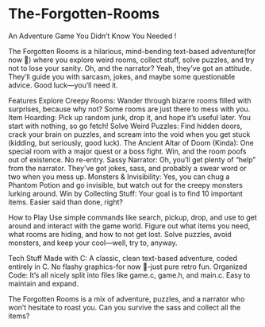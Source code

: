 # The-Forgotten-Rooms
An Adventure Game You Didn’t Know You Needed !

The Forgotten Rooms is a hilarious, mind-bending text-based adventure(for now 👀) where you explore weird rooms, collect stuff, solve puzzles, and try not to lose your sanity. 
Oh, and the narrator? Yeah, they’ve got an attitude. They’ll guide you with sarcasm, jokes, and maybe some questionable advice. Good luck—you’ll need it.

Features
Explore Creepy Rooms: Wander through bizarre rooms filled with surprises, because why not? Some rooms are just there to mess with you.
Item Hoarding: Pick up random junk, drop it, and hope it’s useful later. You start with nothing, so go fetch!
Solve Weird Puzzles: Find hidden doors, crack your brain on puzzles, and scream into the void when you get stuck (kidding, but seriously, good luck).
The Ancient Altar of Doom (Kinda): One special room with a major quest or a boss fight. Win, and the room poofs out of existence. No re-entry.
Sassy Narrator: Oh, you’ll get plenty of “help” from the narrator. They’ve got jokes, sass, and probably a swear word or two when you mess up.
Monsters & Invisibility: Yes, you can chug a Phantom Potion and go invisible, but watch out for the creepy monsters lurking around.
Win by Collecting Stuff: Your goal is to find 10 important items. Easier said than done, right?

How to Play
Use simple commands like search, pickup, drop, and use to get around and interact with the game world.
Figure out what items you need, what rooms are hiding, and how to not get lost.
Solve puzzles, avoid monsters, and keep your cool—well, try to, anyway.

Tech Stuff
Made with C: A classic, clean text-based adventure, coded entirely in C. No flashy graphics-for now 👀-just pure retro fun.
Organized Code: It’s all nicely split into files like game.c, game.h, and main.c. Easy to maintain and expand.

The Forgotten Rooms is a mix of adventure, puzzles, and a narrator who won’t hesitate to roast you. Can you survive the sass and collect all the items?
